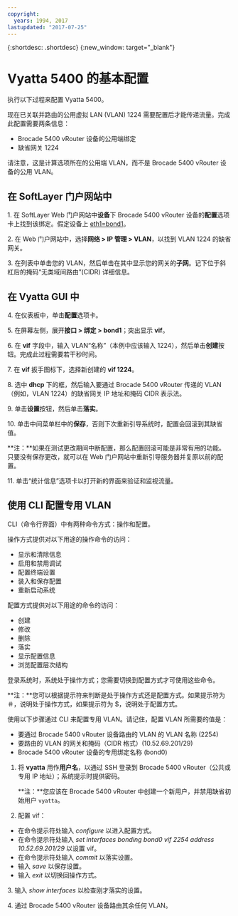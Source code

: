 ```yaml
---
copyright:
  years: 1994, 2017
lastupdated: "2017-07-25"
---
```


{:shortdesc: .shortdesc}
{:new_window: target="_blank"}

# Vyatta 5400 的基本配置

执行以下过程来配置 Vyatta 5400。

现在已关联并路由的公用虚拟 LAN (VLAN) 1224 需要配置后才能传递流量。完成此配置需要两条信息：

  * Brocade 5400 vRouter 设备的公用端绑定
  * 缺省网关 1224

请注意，这是计算选项所在的公用端 VLAN，而不是 Brocade 5400 vRouter 设备的公用 VLAN。

## 在 SoftLayer 门户网站中

1\. 在 SoftLayer Web 门户网站中**设备**下 Brocade 5400 vRouter 设备的**配置**选项卡上找到该绑定。假定设备上 <span style="text-decoration: underline">eth1=bond1</span>。

2\. 在 Web 门户网站中，选择**网络 > IP 管理 > VLAN**，以找到 VLAN 1224 的缺省网关。

3\. 在列表中单击您的 VLAN，然后单击在其中显示您的网关的**子网**。记下位于斜杠后的掩码“无类域间路由”(CIDR) 详细信息。 

## 在 Vyatta GUI 中

4\. 在仪表板中，单击**配置**选项卡。

5\. 在屏幕左侧，展开**接口 > 绑定 > bond1**；突出显示 **vif**。

6\. 在 **vif** 字段中，输入 VLAN“名称”（本例中应该输入 1224），然后单击**创建**按钮。完成此过程需要若干秒时间。

7\. 在 **vif** 扳手图标下，选择新创建的 **vif 1224**。

8\. 选中 **dhcp** 下的框，然后输入要通过 Brocade 5400 vRouter 传递的 VLAN（例如，VLAN 1224）的缺省网关 IP 地址和掩码 CIDR 表示法。

9\. 单击**设置**按钮，然后单击**落实**。

10\. 单击中间菜单栏中的**保存**，否则下次重新引导系统时，配置会回滚到其缺省值。

**注：**如果在测试更改期间中断配置，那么配置回滚可能是非常有用的功能。只要没有保存更改，就可以在 Web 门户网站中重新引导服务器并复原以前的配置。

11\. 单击“统计信息”选项卡以打开新的界面来验证和监视流量。

## 使用 CLI 配置专用 VLAN

CLI（命令行界面）中有两种命令方式：操作和配置。 

操作方式提供对以下用途的操作命令的访问：

  * 显示和清除信息
  * 启用和禁用调试
  * 配置终端设置
  * 装入和保存配置
  * 重新启动系统

配置方式提供对以下用途的命令的访问：

  * 创建
  * 修改
  * 删除
  * 落实
  * 显示配置信息
  * 浏览配置层次结构

登录系统时，系统处于操作方式；您需要切换到配置方式才可使用这些命令。

**注：**您可以根据提示符来判断是处于操作方式还是配置方式。如果提示符为 ＃，说明处于操作方式，如果提示符为 $，说明处于配置方式。

使用以下步骤通过 CLI 来配置专用 VLAN。请记住，配置 VLAN 所需要的值是：

  * 要通过 Brocade 5400 vRouter 设备路由的 VLAN 的 VLAN 名称 (2254)
  * 要路由的 VLAN 的网关和掩码（CIDR 格式）(10.52.69.201/29)
  * Brocade 5400 vRouter 设备的专用绑定名称 (bond0)

1. 将 **vyatta** 用作**用户名**，以通过 SSH 登录到 Brocade 5400 vRouter（公共或专用 IP 地址）；系统提示时提供密码。

   **注：**您应该在 Brocade 5400 vRouter 中创建一个新用户，并禁用缺省初始用户 `vyatta`。

2. 配置 vif：

  * 在命令提示符处输入 *configure* 以进入配置方式。
  * 在命令提示符处输入 *set interfaces bonding bond0 vif 2254 address 10.52.69.201/29* 以设置 vif。
  * 在命令提示符处输入 *commit* 以落实设置。
  * 输入 *save* 以保存设置。
  * 输入 *exit* 以切换回操作方式。

3\. 输入 *show interfaces* 以检查刚才落实的设置。

4\. 通过 Brocade 5400 vRouter 设备路由其余任何 VLAN。
